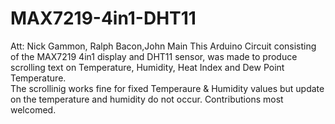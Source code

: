 # MAX7219-4in1-DHT11
Att: Nick Gammon, Ralph Bacon,John Main
This Arduino Circuit consisting of the MAX7219 4in1 display and  DHT11 sensor, was made to produce scrolling text on Temperature, Humidity, Heat Index and Dew Point Temperature.  
The scrollinig works fine for fixed Temperaure & Humidity values but update on the temperature and humidity do not occur. Contributions most welcomed.

